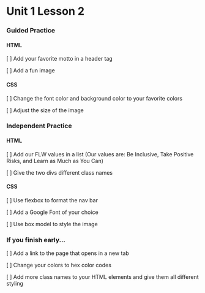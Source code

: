 Unit 1 Lesson 2
=================

### Guided Practice

#### HTML

[ ] Add your favorite motto in a header tag

[ ] Add a fun image

#### CSS

[ ] Change the font color and background color to your favorite colors

[ ] Adjust the size of the image


### Independent Practice

#### HTML

[ ] Add our FLW values in a list (Our values are: Be Inclusive, Take Positive Risks, and Learn as Much as You Can)

[ ] Give the two divs different class names

#### CSS

[ ] Use flexbox to format the nav bar

[ ] Add a Google Font of your choice

[ ] Use box model to style the image

### If you finish early...

[ ] Add a link to the page that opens in a new tab

[ ] Change your colors to hex color codes

[ ] Add more class names to your HTML elements and give them all different styling